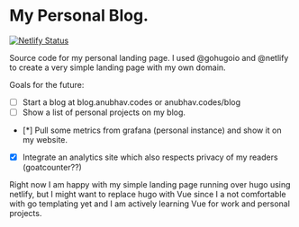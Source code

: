 # My Personal Blog.

[![Netlify Status](https://api.netlify.com/api/v1/badges/692e4513-ae76-420b-9315-99ade1cd53be/deploy-status)](https://app.netlify.com/sites/anubhavcodes/deploys)

Source code for my personal landing page. I used @gohugoio and @netlify to create a very simple landing page with my own domain. 

Goals for the future: 

- [ ]  Start a blog at blog.anubhav.codes or anubhav.codes/blog
- [ ] Show a list of personal projects on my blog.
- [*] Pull some metrics from grafana (personal instance) and show it on my website. 
- [x] Integrate an analytics site which also respects privacy of my readers (goatcounter??)

Right now I am happy with my simple landing page running over hugo using netlify, but I might want to replace hugo with Vue since I a not comfortable with go templating yet and I am actively learning Vue for work and personal projects.
